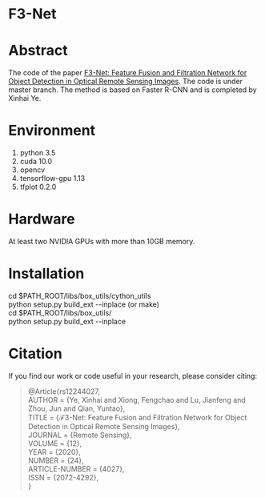# F3-Net
# Abstract
The code of the paper [F3-Net: Feature Fusion and Filtration Network for Object Detection in Optical Remote Sensing Images](https://www.mdpi.com/2072-4292/12/24/4027).
The code is under master branch. The method is based on Faster R-CNN and is completed by Xinhai Ye.
# Environment
1. python 3.5
2. cuda 10.0
3. opencv
4. tensorflow-gpu 1.13
5. tfplot 0.2.0
# Hardware
At least two NVIDIA GPUs with more than 10GB memory.
# Installation
cd $PATH_ROOT/libs/box_utils/cython_utils  
python setup.py build_ext --inplace (or make)  
cd $PATH_ROOT/libs/box_utils/  
python setup.py build_ext --inplace
# Citation
If you find our work or code useful in your research, please consider citing:

>@Article{rs12244027,  
AUTHOR = {Ye, Xinhai and Xiong, Fengchao and Lu, Jianfeng and Zhou, Jun and Qian, Yuntao},  
TITLE = {ℱ3-Net: Feature Fusion and Filtration Network for Object Detection in Optical Remote Sensing Images},  
JOURNAL = {Remote Sensing},  
VOLUME = {12},  
YEAR = {2020},  
NUMBER = {24},  
ARTICLE-NUMBER = {4027},  
ISSN = {2072-4292},  
}
